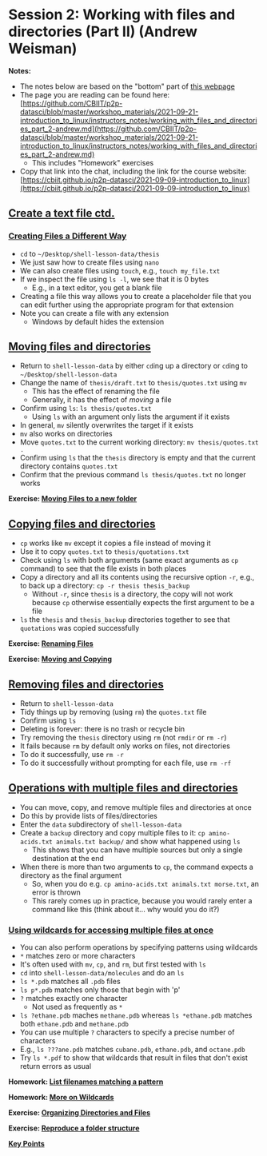 # Session 2: Working with files and directories (Part II) (Andrew Weisman)

**Notes:**

* The notes below are based on the "bottom" part of [this webpage](https://swcarpentry.github.io/shell-novice/03-create)
* The page you are reading can be found here: [https://github.com/CBIIT/p2p-datasci/blob/master/workshop_materials/2021-09-21-introduction_to_linux/instructors_notes/working_with_files_and_directories_part_2-andrew.md](https://github.com/CBIIT/p2p-datasci/blob/master/workshop_materials/2021-09-21-introduction_to_linux/instructors_notes/working_with_files_and_directories_part_2-andrew.md)
  * This includes "Homework" exercises
* Copy that link into the chat, including the link for the course website: [https://cbiit.github.io/p2p-datasci/2021-09-09-introduction_to_linux](https://cbiit.github.io/p2p-datasci/2021-09-09-introduction_to_linux)

## [Create a text file ctd.](https://swcarpentry.github.io/shell-novice/03-create/index.html#create-a-text-file)

### [Creating Files a Different Way](https://swcarpentry.github.io/shell-novice/03-create/index.html#creating-files-a-different-way)

* `cd` to `~/Desktop/shell-lesson-data/thesis`
* We just saw how to create files using `nano`
* We can also create files using `touch`, e.g., `touch my_file.txt`
* If we inspect the file using `ls -l`, we see that it is 0 bytes
  * E.g., in a text editor, you get a blank file
* Creating a file this way allows you to create a placeholder file that you can edit further using the appropriate program for that extension
* Note you can create a file with any extension
  * Windows by default hides the extension

## [Moving files and directories](https://swcarpentry.github.io/shell-novice/03-create/index.html#moving-files-and-directories)

* Return to `shell-lesson-data` by either `cd`ing up a directory or `cd`ing to `~/Desktop/shell-lesson-data`
* Change the name of `thesis/draft.txt` to `thesis/quotes.txt` using `mv`
  * This has the effect of renaming the file
  * Generally, it has the effect of *moving* a file
* Confirm using `ls`: `ls thesis/quotes.txt`
  * Using `ls` with an argument only lists the argument if it exists
* In general, `mv` silently overwrites the target if it exists
* `mv` also works on directories
* Move `quotes.txt` to the current working directory: `mv thesis/quotes.txt .`
* Confirm using `ls` that the `thesis` directory is empty and that the current directory contains `quotes.txt`
* Confirm that the previous command `ls thesis/quotes.txt` no longer works

**Exercise: [Moving Files to a new folder](https://swcarpentry.github.io/shell-novice/03-create/index.html#moving-files-to-a-new-folder)**

## [Copying files and directories](https://swcarpentry.github.io/shell-novice/03-create/index.html#copying-files-and-directories)

* `cp` works like `mv` except it copies a file instead of moving it
* Use it to copy `quotes.txt` to `thesis/quotations.txt`
* Check using `ls` with both arguments (same exact arguments as `cp` command) to see that the file exists in both places
* Copy a directory and all its contents using the recursive option `-r`, e.g., to back up a directory: `cp -r thesis thesis_backup`
  * Without `-r`, since `thesis` is a directory, the copy will not work because `cp` otherwise essentially expects the first argument to be a file
* `ls` the `thesis` and `thesis_backup` directories together to see that `quotations` was copied successfully

**Exercise: [Renaming Files](https://swcarpentry.github.io/shell-novice/03-create/index.html#renaming-files)**

**Exercise: [Moving and Copying](https://swcarpentry.github.io/shell-novice/03-create/index.html#moving-and-copying)**

## [Removing files and directories](https://swcarpentry.github.io/shell-novice/03-create/index.html#removing-files-and-directories)

* Return to `shell-lesson-data`
* Tidy things up by removing (using `rm`) the `quotes.txt` file
* Confirm using `ls`
* Deleting is forever: there is no trash or recycle bin
* Try removing the `thesis` directory using `rm` (not `rmdir` or `rm -r`)
* It fails because `rm` by default only works on files, not directories
* To do it successfully, use `rm -r`
* To do it successfully without prompting for each file, use `rm -rf`

## [Operations with multiple files and directories](https://swcarpentry.github.io/shell-novice/03-create/index.html#operations-with-multiple-files-and-directories)

* You can move, copy, and remove multiple files and directories at once
* Do this by provide lists of files/directories
* Enter the `data` subdirectory of `shell-lesson-data`
* Create a `backup` directory and copy multiple files to it: `cp amino-acids.txt animals.txt backup/` and show what happened using `ls`
  * This shows that you can have multiple sources but only a single destination at the end
* When there is more than two arguments to `cp`, the command expects a directory as the final argument
  * So, when you do e.g. `cp amino-acids.txt animals.txt morse.txt`, an error is thrown
  * This rarely comes up in practice, because you would rarely enter a command like this (think about it... why would you do it?)

### [Using wildcards for accessing multiple files at once](https://swcarpentry.github.io/shell-novice/03-create/index.html#using-wildcards-for-accessing-multiple-files-at-once)

* You can also perform operations by specifying patterns using wildcards
* `*` matches zero or more characters
* It's often used with `mv`, `cp`, and `rm`, but first tested with `ls`
* `cd` into `shell-lesson-data/molecules` and do an `ls`
* `ls *.pdb` matches all `.pdb` files
* `ls p*.pdb` matches only those that begin with 'p'
* `?` matches exactly one character
  * Not used as frequently as `*`
* `ls ?ethane.pdb` maches `methane.pdb` whereas `ls *ethane.pdb` matches both `ethane.pdb` and `methane.pdb`
* You can use multiple `?` characters to specify a precise number of characters
* E.g., `ls ???ane.pdb` matches `cubane.pdb`, `ethane.pdb`, and `octane.pdb`
* Try `ls *.pdf` to show that wildcards that result in files that don't exist return errors as usual

**Homework: [List filenames matching a pattern](https://swcarpentry.github.io/shell-novice/03-create/index.html#list-filenames-matching-a-pattern)**

**Homework: [More on Wildcards](https://swcarpentry.github.io/shell-novice/03-create/index.html#more-on-wildcards)**

**Exercise: [Organizing Directories and Files](https://swcarpentry.github.io/shell-novice/03-create/index.html#organizing-directories-and-files)**

**Exercise: [Reproduce a folder structure](https://swcarpentry.github.io/shell-novice/03-create/index.html#reproduce-a-folder-structure)**

**[Key Points](https://swcarpentry.github.io/shell-novice/03-create/index.html#key-points)**
